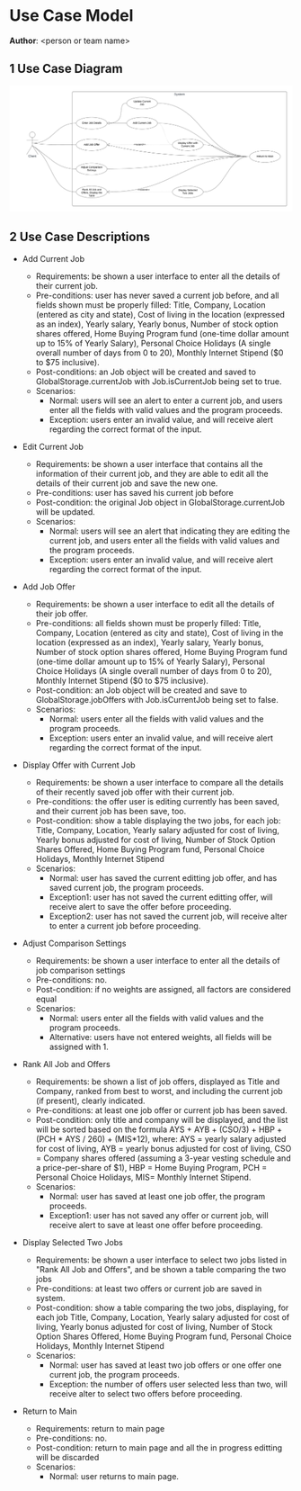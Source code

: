# Use Case Model

**Author**: \<person or team name\>

## 1 Use Case Diagram

![use case diagram](../Docs/images/use_case_diagram.png)

## 2 Use Case Descriptions

- Add Current Job
    - Requirements: be shown a user interface to enter all the details of their current job.
    - Pre-conditions: user has never saved a current job before, and all fields shown must be properly filled: Title, Company, Location (entered as city and state), Cost of living in the location (expressed as an index), Yearly salary, Yearly bonus, Number of stock option shares offered, Home Buying Program fund (one-time dollar amount up to 15% of Yearly Salary), Personal Choice Holidays (A single overall number of days from 0 to 20), Monthly Internet Stipend ($0 to $75 inclusive).
    - Post-conditions: an Job object will be created and saved to GlobalStorage.currentJob with Job.isCurrentJob being set to true.
    - Scenarios:
        - Normal: users will see an alert to enter a current job, and users enter all the fields with valid values and the program proceeds.
        - Exception: users enter an invalid value, and will receive alert regarding the correct format of the input.

- Edit Current Job
    - Requirements: be shown a user interface that contains all the information of their current job, and they are able to edit all the details of their current job and save the new one.
    - Pre-conditions: user has saved his current job before
    - Post-condition: the original Job object in GlobalStorage.currentJob will be updated.
    - Scenarios:
        - Normal: users will see an alert that indicating they are editing the current job, and users enter all the fields with valid values and the program proceeds.
        - Exception: users enter an invalid value, and will receive alert regarding the correct format of the input.

- Add Job Offer
    - Requirements: be shown a user interface to edit all the details of their job offer.
    - Pre-conditions: all fields shown must be properly filled: Title, Company, Location (entered as city and state), Cost of living in the location (expressed as an index), Yearly salary, Yearly bonus, Number of stock option shares offered, Home Buying Program fund (one-time dollar amount up to 15% of Yearly Salary), Personal Choice Holidays (A single overall number of days from 0 to 20), Monthly Internet Stipend ($0 to $75 inclusive).
    - Post-condition: an Job object will be created and save to GlobalStorage.jobOffers with Job.isCurrentJob being set to false.
    - Scenarios:
        - Normal: users enter all the fields with valid values and the program proceeds.
        - Exception: users enter an invalid value, and will receive alert regarding the correct format of the input.

- Display Offer with Current Job
    - Requirements: be shown a user interface to compare all the details of their recently saved job offer with their current job.
    - Pre-conditions: the offer user is editing currently has been saved, and their current job has been save, too.
    - Post-condition: show a table displaying the two jobs, for each job: Title, Company, Location, Yearly salary adjusted for cost of living, Yearly bonus adjusted for cost of living, Number of Stock Option Shares Offered, Home Buying Program fund, Personal Choice Holidays, Monthly Internet Stipend
    - Scenarios:
        - Normal: user has saved the current editting job offer, and has saved current job, the program proceeds.
        - Exception1: user has not saved the current editting offer, will receive alert to save the offer before proceeding.
        - Exception2: user has not saved the current job, will receive alter to enter a current job before proceeding.

- Adjust Comparison Settings
    - Requirements: be shown a user interface to enter all the details of job comparison settings
    - Pre-conditions: no.
    - Post-condition: if no weights are assigned, all factors are considered equal
    - Scenarios:
        - Normal: users enter all the fields with valid values and the program proceeds.
        - Alternative: users have not entered weights, all fields will be assigned with 1.

- Rank All Job and Offers
    - Requirements: be shown a list of job offers, displayed as Title and Company, ranked from best to worst, and including the current job (if present), clearly indicated.
    - Pre-conditions: at least one job offer or current job has been saved.
    - Post-condition: only title and company will be displayed, and the list will be sorted based on the formula AYS + AYB + (CSO/3) + HBP + (PCH * AYS / 260) + (MIS*12), where: 
    AYS = yearly salary adjusted for cost of living,
    AYB = yearly bonus adjusted for cost of living,
    CSO = Company shares offered (assuming a 3-year vesting schedule and a price-per-share of $1),
    HBP = Home Buying Program,
    PCH = Personal Choice Holidays, 
    MIS= Monthly Internet Stipend.
    - Scenarios:
        - Normal: user has saved at least one job offer, the program proceeds.
        - Exception1: user has not saved any offer or current job, will receive alert to save at least one offer before proceeding.

- Display Selected Two Jobs
    - Requirements: be shown a user interface to select two jobs listed in "Rank All Job and Offers", and be shown a table comparing the two jobs
    - Pre-conditions: at least two offers or current job are saved in system.
    - Post-condition: show a table comparing the two jobs, displaying, for each job Title, Company, Location, Yearly salary adjusted for cost of living, Yearly bonus adjusted for cost of living, Number of Stock Option Shares Offered, Home Buying Program fund, Personal Choice Holidays, Monthly Internet Stipend
    - Scenarios:
        - Normal: user has saved at least two job offers or one offer one current job, the program proceeds.
        - Exception: the number of offers user selected less than two, will receive alter to select two offers before proceeding.

- Return to Main
    - Requirements: return to main page
    - Pre-conditions: no.
    - Post-condition: return to main page and all the in progress editting will be discarded
    - Scenarios:
        - Normal: user returns to main page.